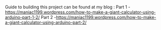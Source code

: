 Guide to building this project can be found at my blog :
Part 1 -https://maniac1199.wordpress.com/how-to-make-a-giant-calculator-using-arduino-part-1-2/
Part 2 -https://maniac1199.wordpress.com/how-to-make-a-giant-calculator-using-arduino-part-2/
